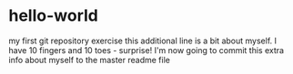 # hello-world
my first git repository exercise
this additional line is a bit about myself. I have 10 fingers and 10 toes - surprise!
I'm now going to commit this extra info about myself to the master readme file
